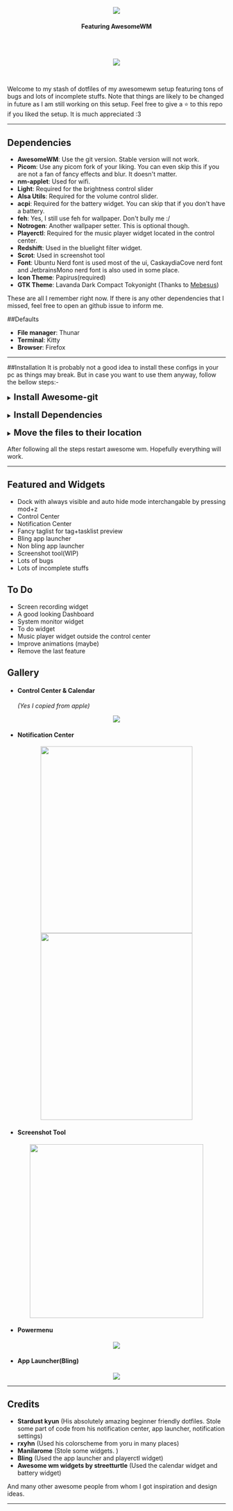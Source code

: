 <p align="center"><img src="assets/text_logo.png"></p>
<h4 align="center">Featuring AwesomeWM</h4><br/><br/>

<p align="center"><img src="assets/132.png"></p><br>

Welcome to my stash of dotfiles of my awesomewm setup featuring tons of bugs and lots of incomplete stuffs. Note that things are likely to be changed in future as I am still working on this setup.
Feel free to give a :star: to this repo if you liked the setup. It is much appreciated :3  

---
## Dependencies
- **AwesomeWM**: Use the git version. Stable version will not work.
- **Picom**: Use any picom fork of your liking. You can even skip this if you are not a fan of fancy effects and blur. It doesn't matter.
- **nm-applet**: Used for wifi.
- **Light**: Required for the brightness control slider
- **Alsa Utils**: Required for the volume control slider.
- **acpi**: Required for the battery widget. You can skip that if you don't have a battery.
- **feh**: Yes, I still use feh for wallpaper. Don't bully me :/
- **Notrogen**: Another wallpaper setter. This is optional though.
- **Playerctl**: Required for the music player widget located in the control center.
- **Redshift**: Used in the bluelight filter widget. 
- **Scrot**: Used in screenshot tool
- **Font**: Ubuntu Nerd font is used most of the ui, CaskaydiaCove nerd font and JetbrainsMono nerd font is also used in some place.
- **Icon Theme**: Papirus(required)
- **GTK Theme**: Lavanda Dark Compact Tokyonight (Thanks to <a href="https://github.com/mehedirm6244">Mebesus</a>)

These are all I remember right now. If there is any other dependencies that I missed, feel free to open an github issue to inform me. 

##Defaults
- **File manager**: Thunar
- **Terminal**: Kitty
- **Browser**: Firefox

---
##Installation
It is probably not a good idea to install these configs in your pc as things may break. But in case you want to use them anyway, follow the bellow steps:-

<details>
<summary><b style="font-size:20px">Install Awesome-git</b></summary>

<br>
<b>Arch</b>

``` bash
yay -S awesome-git 
```
<br>

<b>Fedora</b>
You can build from source, or you can use COPR if you are lazy like me. For installing through COPR, follow below steps:-

```bash
sudo dnf copr enable coolj/awesome-luajit-nightly
sudo dnf install awesome
```
<br>

<b>Ubuntu and other Debian based</b>
Again, you can build from source, or you can use pacstall. To install using pacstall, followbelow steps:-

```bash
sudo bash -c "$(wget -q https://pacstall.dev/q/install -O -)"    #for setting up pacstall(Skip if you already done it)
pacstall -I awesome-git
```

</details>
<br>
<details>
<summary><b style="font-size:20px">Install Dependencies</b></summary>

Use the package manager to install the following dependencies:-

``` bash
nm-applet light alsa-utils feh nitrogen acpi playerctl redshift scrot
```
The name of some packages may vary based on your distro.
</details>
<br>
<details>
<summary><b style="font-size:20px">Move the files to their location</b></summary>

Clone this repository:-

```bash
git clone git@github.com:Amitabha37377/Awful-DOTS.git
cd Awful-DOTS
```

Make `~/.themes`, `~/.icons`, `~/.local/share/fonts` directories if not exists already.

```bash
mkdir ~/.themes
mkdir ~/.icons
mkdir ~/.local/share/fonts
```

Move the files in their required directory:-

```bash
mv ~/.config/awesome ~/.config/awesome.bak
cp -r awesome ~/.config/
cp -r Misc/fonts/* ~/.local/share/fonts/
cp -r Misc/gtk_themes/* ~/.themes/
cp -r Misc/icon_packs/* ~/.icons/
```
</details>
<br>
After following all the steps restart awesome wm. Hopefully everything will work.

---
## Featured and Widgets
- Dock with always visible and auto hide mode interchangable by pressing mod+z
- Control Center 
- Notification Center
- Fancy taglist for tag+tasklist preview
- Bling app launcher
- Non bling app launcher
- Screenshot tool(WIP)
- Lots of bugs
- Lots of incomplete stuffs

## To Do
- Screen recording widget
- A good looking Dashboard
- System monitor widget
- To do widget
- Music player widget outside the control center
- Improve animations (maybe)
- Remove the last feature


## Gallery

- #### Control Center & Calendar
  <i>(Yes I copied from apple)</i>
<p align="center"><img src="assets/128.png" ></p>

- #### Notification Center
<p align="center">
<img src="assets/notif_center_empty.png" height="430" width="350">
<img src="assets/notif_center_busy.png" height="430" width="350">
</p>

- #### Screenshot Tool
<p align="center"><img src="assets/screenshot.png" height="400"></p>

- #### Powermenu
<p align="center"><img src="assets/powermenu.gif"></p>

- #### App Launcher(Bling)
<p align="center"><img src="assets/launcher.jpg" ></p>

---

## Credits
- <a src="https://github.com/Stardust-kyun"><b>Stardust kyun</b></a> (His absolutely amazing beginner friendly dotfiles. Stole some part of code from his notification center, app launcher, notification settings)
- <a src="https://github.com/rxyhn"><b>rxyhn</b></a> (Used his colorscheme from yoru in many places)
- <a src="https://github.com/manilarome"><b>Manilarome</b></a> (Stole some widgets. )
- <a src="https://github.com/BlingCorp/bling"><b>Bling</b></a> (Used the app launcher and playerctl widget)
- <a src="https://github.com/streetturtle/awesome-wm-widgets"><b>Awesome wm widgets by streetturtle</b></a> (Used the calendar widget and battery widget)

And many other awesome people from whom I got inspiration and design ideas. 

---

